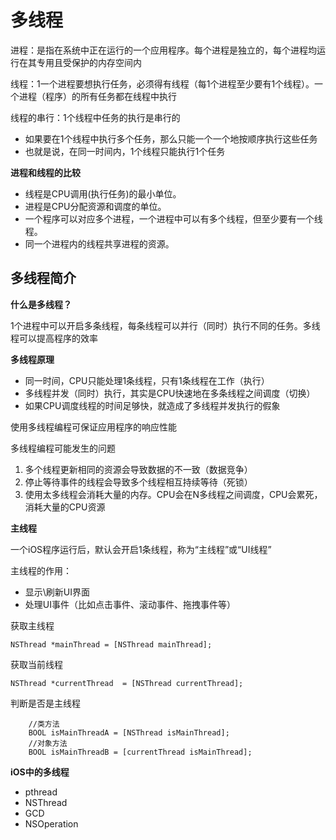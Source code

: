 # 多线程

进程：是指在系统中正在运行的一个应用程序。每个进程是独立的，每个进程均运行在其专用且受保护的内存空间内

线程：1一个进程要想执行任务，必须得有线程（每1个进程至少要有1个线程）。一个进程（程序）的所有任务都在线程中执行

线程的串行：1个线程中任务的执行是串行的

+ 如果要在1个线程中执行多个任务，那么只能一个一个地按顺序执行这些任务
+ 也就是说，在同一时间内，1个线程只能执行1个任务


**进程和线程的比较**

+ 线程是CPU调用(执行任务)的最小单位。
+ 进程是CPU分配资源和调度的单位。
+ 一个程序可以对应多个进程，一个进程中可以有多个线程，但至少要有一个线程。
+ 同一个进程内的线程共享进程的资源。

## 多线程简介

**什么是多线程？**

1个进程中可以开启多条线程，每条线程可以并行（同时）执行不同的任务。多线程可以提高程序的效率

**多线程原理**

+ 同一时间，CPU只能处理1条线程，只有1条线程在工作（执行）
+ 多线程并发（同时）执行，其实是CPU快速地在多条线程之间调度（切换）
+ 如果CPU调度线程的时间足够快，就造成了多线程并发执行的假象

使用多线程编程可保证应用程序的响应性能

多线程编程可能发生的问题

1. 多个线程更新相同的资源会导致数据的不一致（数据竞争）
2. 停止等待事件的线程会导致多个线程相互持续等待（死锁）
3. 使用太多线程会消耗大量的内存。CPU会在N多线程之间调度，CPU会累死，消耗大量的CPU资源

**主线程**

一个iOS程序运行后，默认会开启1条线程，称为“主线程”或“UI线程”

主线程的作用：

+ 显示\刷新UI界面
+ 处理UI事件（比如点击事件、滚动事件、拖拽事件等）

获取主线程

```
NSThread *mainThread = [NSThread mainThread];
```

获取当前线程

```
NSThread *currentThread  = [NSThread currentThread];
```

判断是否是主线程

```
    //类方法
    BOOL isMainThreadA = [NSThread isMainThread];
    //对象方法
    BOOL isMainThreadB = [currentThread isMainThread];
```


**iOS中的多线程**

+ pthread
+ NSThread
+ GCD
+ NSOperation










